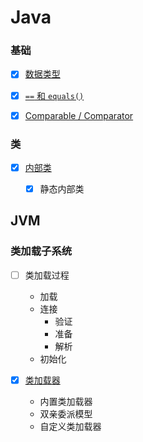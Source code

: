# Java

### 基础

- [x] [数据类型](/docs/Java/基础/数据类型.md)

- [x] [`==` 和 `equals()`](/docs/Java/基础/==和equals().md)

- [x] [Comparable / Comparator](/docs/Java/基础/Comparable_Comparator.md)


### 类

- [x] [内部类](/docs/Java/类/内部类.md)
    - [x] 静态内部类



## JVM

### 类加载子系统

- [ ] 类加载过程
    - 加载
    - 连接
        - 验证
        - 准备
        - 解析
    - 初始化

- [x] [类加载器](/docs/Java/JVM/类加载子系统/类加载器.md)
    - 内置类加载器
    - 双亲委派模型
    - 自定义类加载器